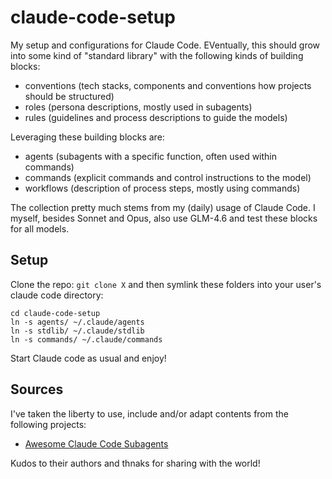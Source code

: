 # claude-code-setup

My setup and configurations for Claude Code. EVentually, this should grow into
some kind of "standard library" with the following kinds of building blocks:
- conventions (tech stacks, components and conventions how projects should be structured)
- roles (persona descriptions, mostly used in subagents)
- rules (guidelines and process descriptions to guide the models)

Leveraging these building blocks are:
- agents (subagents with a specific function, often used within commands)
- commands (explicit commands and control instructions to the model)
- workflows (description of process steps, mostly using commands)

The collection pretty much stems from my (daily) usage of Claude Code. I myself, besides
Sonnet and Opus, also use GLM-4.6 and test these blocks for all models.

## Setup

Clone the repo: `git clone X` and then symlink these folders into your user's
claude code directory:
```
cd claude-code-setup
ln -s agents/ ~/.claude/agents
ln -s stdlib/ ~/.claude/stdlib
ln -s commands/ ~/.claude/commands
```

Start Claude code as usual and enjoy!

## Sources

I've taken the liberty to use, include and/or adapt contents from the following projects:
- [Awesome Claude Code Subagents](https://github.com/VoltAgent/awesome-claude-code-subagents)

Kudos to their authors and thnaks for sharing with the world!